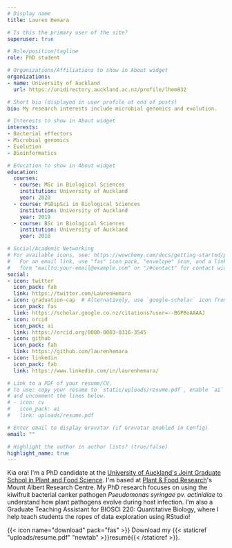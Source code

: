 ```yaml
---
# Display name
title: Lauren Hemara

# Is this the primary user of the site?
superuser: true

# Role/position/tagline
role: PhD student

# Organizations/Affiliations to show in About widget
organizations:
- name: University of Auckland
  url: https://unidirectory.auckland.ac.nz/profile/lhem832

# Short bio (displayed in user profile at end of posts)
bio: My research interests include microbial genomics and evolution.

# Interests to show in About widget
interests:
- Bacterial effectors
- Microbial genomics
- Evolution
- Bioinformatics

# Education to show in About widget
education:
  courses:
  - course: MSc in Biological Sciences
    institution: University of Auckland
    year: 2020
  - course: PGDipSci in Biological Sciences
    institution: University of Auckland
    year: 2019
  - course: BSc in Biological Sciences
    institution: University of Auckland
    year: 2018

# Social/Academic Networking
# For available icons, see: https://wowchemy.com/docs/getting-started/page-builder/#icons
#   For an email link, use "fas" icon pack, "envelope" icon, and a link in the
#   form "mailto:your-email@example.com" or "/#contact" for contact widget.
social:
- icon: twitter
  icon_pack: fab
  link: https://twitter.com/LaurenHemara
- icon: graduation-cap  # Alternatively, use `google-scholar` icon from `ai` icon pack
  icon_pack: fas
  link: https://scholar.google.co.nz/citations?user=--BGP8oAAAAJ
- icon: orcid
  icon_pack: ai
  link: https://orcid.org/0000-0003-0316-3545
- icon: github
  icon_pack: fab
  link: https://github.com/laurenhemara
- icon: linkedin
  icon_pack: fab
  link: https://www.linkedin.com/in/laurenhemara/

# Link to a PDF of your resume/CV.
# To use: copy your resume to `static/uploads/resume.pdf`, enable `ai` icons in `params.toml`, 
# and uncomment the lines below.
# - icon: cv
#   icon_pack: ai
#   link: uploads/resume.pdf

# Enter email to display Gravatar (if Gravatar enabled in Config)
email: ""

# Highlight the author in author lists? (true/false)
highlight_name: true
---
```


Kia ora! I'm a PhD candidate at the [University of Auckland's Joint Graduate School in Plant and Food Science](https://www.auckland.ac.nz/en/science/our-research/jgs-plant-and-food-science.html/). I'm based at [Plant & Food Research](https://plantandfood.co.nz/)'s Mount Albert Research Centre. My PhD research focuses on using the kiwifruit bacterial canker pathogen *Pseudomonas syringae* pv. *actinidiae* to understand how plant pathogens evolve during host infection. I'm also a Graduate Teaching Assistant for BIOSCI 220: Quantitative Biology, where I help teach students the ropes of data exploration using RStudio!

{{< icon name="download" pack="fas" >}} Download my {{< staticref "uploads/resume.pdf" "newtab" >}}resumé{{< /staticref >}}.